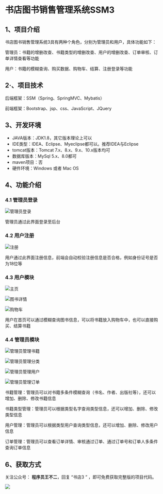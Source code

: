 # 书店图书销售管理系统SSM3

## 1、项目介绍

书店图书销售管理系统3具有两种个角色，分别为管理员和用户，具体功能如下：

管理员：书籍的增删改查、书籍类型的增删改查、用户的增删改查、订单审核、订单详情查看等功能

用户：书籍的模糊查询、购买数据、购物车、结算、注册登录等功能


## 2·、项目技术

后端框架：SSM（Spring、SpringMVC、Mybatis）

前端框架：Bootstrap、jsp、css、JavaScript、JQuery

## 3、开发环境

- JAVA版本：JDK1.8，其它版本理论上可以
- IDE类型：IDEA、Eclipse、Myeclipse都可以。推荐IDEA与Eclipse
- tomcat版本：Tomcat 7.x、8.x、9.x、10.x版本均可
- 数据库版本：MySql 5.x、8.0都可
- maven项目：否
- 硬件环境：Windows 或者 Mac OS


## 4、功能介绍

### 4.1 管理员登录

![管理员登录](https://www.codeshop.fun/Typora-Images/20220510210231.jpg)

管理员通过此界面登录至后台

### 4.2 用户注册

![注册](https://www.codeshop.fun/Typora-Images/20220510210211.jpg)

用户通过此界面注册信息，前端会自动校验注册信息是否合格，例如身份证号是否为18位等

### 4.3 用户模块

![主页](https://www.codeshop.fun/Typora-Images/20220510210206.jpg)

![图书详情](https://www.codeshop.fun/Typora-Images/20220510205553.jpg)

![购物车](https://www.codeshop.fun/Typora-Images/20220510210221.jpg)

用户在首页可以通过模糊查询图书信息，可以将书籍放入购物车中，也可以直接购买、结算书籍

### 4.4 管理员模块

![管理员管理书籍](https://www.codeshop.fun/Typora-Images/20220510205657.jpg)

![管理员管理分类](https://www.codeshop.fun/Typora-Images/20220510205700.jpg)

![管理员管理用户](https://www.codeshop.fun/Typora-Images/20220510205704.jpg)

![管理员管理订单](https://www.codeshop.fun/Typora-Images/20220510205710.jpg)  

书籍管理：管理员可以对书籍多条件模糊查询（书名、作者、出版社等），还可以增加、删除、修改书籍信息

书籍类型管理：管理员可以根据类型名字查询类型信息，还可以增加、删除、修改类型信息

用户管理：管理员可以根据类型用户查询类型信息，还可以增加、删除、修改用户信息

订单管理：管理员可以查看订单详情、审核通过订单、通过订单号和订单人多条件查询订单信息


## 6、获取方式

关注公众号： **程序员王不二**，回复 “书店3 ” ，即可免费获取完整版的项目代码。

 ![](https://www.codeshop.fun/Typora-Images/202205281253739.png)


  

